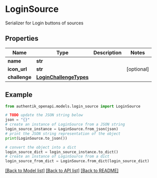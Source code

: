 # LoginSource

Serializer for Login buttons of sources

## Properties

Name | Type | Description | Notes
------------ | ------------- | ------------- | -------------
**name** | **str** |  | 
**icon_url** | **str** |  | [optional] 
**challenge** | [**LoginChallengeTypes**](LoginChallengeTypes.md) |  | 

## Example

```python
from authentik_openapi.models.login_source import LoginSource

# TODO update the JSON string below
json = "{}"
# create an instance of LoginSource from a JSON string
login_source_instance = LoginSource.from_json(json)
# print the JSON string representation of the object
print(LoginSource.to_json())

# convert the object into a dict
login_source_dict = login_source_instance.to_dict()
# create an instance of LoginSource from a dict
login_source_from_dict = LoginSource.from_dict(login_source_dict)
```
[[Back to Model list]](../README.md#documentation-for-models) [[Back to API list]](../README.md#documentation-for-api-endpoints) [[Back to README]](../README.md)


